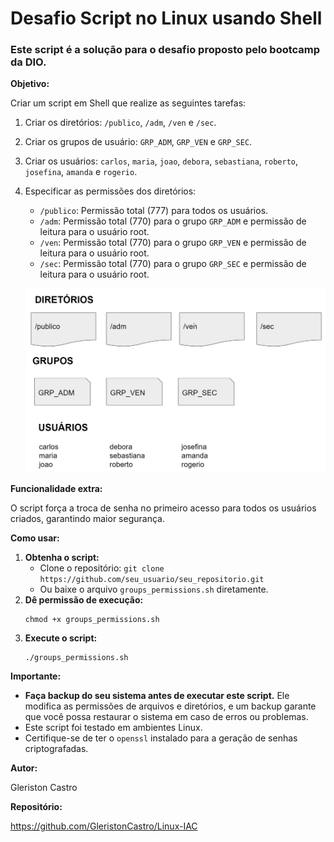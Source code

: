 # Desafio Script no Linux usando Shell

### Este script é a solução para o desafio proposto pelo bootcamp da DIO.

**Objetivo:**

Criar um script em Shell que realize as seguintes tarefas:

1.  Criar os diretórios: `/publico`, `/adm`, `/ven` e `/sec`.
2.  Criar os grupos de usuário: `GRP_ADM`, `GRP_VEN` e `GRP_SEC`.
3.  Criar os usuários: `carlos`, `maria`, `joao`, `debora`, `sebastiana`, `roberto`, `josefina`, `amanda` e `rogerio`.
4.  Especificar as permissões dos diretórios:

    - `/publico`: Permissão total (777) para todos os usuários.
    - `/adm`: Permissão total (770) para o grupo `GRP_ADM` e permissão de leitura para o usuário root.
    - `/ven`: Permissão total (770) para o grupo `GRP_VEN` e permissão de leitura para o usuário root.
    - `/sec`: Permissão total (770) para o grupo `GRP_SEC` e permissão de leitura para o usuário root.

    ![Print dos requisitos](./todo.jpg)

**Funcionalidade extra:**

O script força a troca de senha no primeiro acesso para todos os usuários criados, garantindo maior segurança.

**Como usar:**

1.  **Obtenha o script:**
    - Clone o repositório: `git clone https://github.com/seu_usuario/seu_repositorio.git`
    - Ou baixe o arquivo `groups_permissions.sh` diretamente.
2.  **Dê permissão de execução:**
    ```shell
    chmod +x groups_permissions.sh
    ```
3.  **Execute o script:**
    ```shell
    ./groups_permissions.sh
    ```

**Importante:**

- **Faça backup do seu sistema antes de executar este script.** Ele modifica as permissões de arquivos e diretórios, e um backup garante que você possa restaurar o sistema em caso de erros ou problemas.
- Este script foi testado em ambientes Linux.
- Certifique-se de ter o `openssl` instalado para a geração de senhas criptografadas.

**Autor:**

Gleriston Castro

**Repositório:**

https://github.com/GleristonCastro/Linux-IAC
